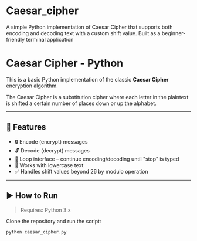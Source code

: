 # Caesar_cipher
A simple Python implementation of Caesar Cipher that supports both encoding and decoding text with a custom shift value. Built as a beginner-friendly terminal application
# Caesar Cipher - Python

This is a basic Python implementation of the classic **Caesar Cipher** encryption algorithm.

The Caesar Cipher is a substitution cipher where each letter in the plaintext is shifted a certain number of places down or up the alphabet.

---

## 🚀 Features

- 🔒 Encode (encrypt) messages
- 🔓 Decode (decrypt) messages
- 🔁 Loop interface – continue encoding/decoding until "stop" is typed
- 🔡 Works with lowercase text
- ✅ Handles shift values ​​beyond 26 by modulo operation

---

## ▶️ How to Run

> Requires: Python 3.x

Clone the repository and run the script:

```bash
python caesar_cipher.py
